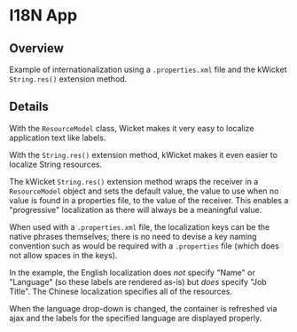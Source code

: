 I18N App
========

Overview
--------

Example of internationalization using a `.properties.xml` file and the kWicket
`String.res()` extension method.

Details
-------

With the `ResourceModel` class, Wicket makes it very easy to localize application 
text like labels.

With the `String.res()` extension method, kWicket makes it even easier to
localize String resources.

The kWicket `String.res()` extension method wraps the receiver in a `ResourceModel`
object and sets the default value, the value to use when no value is found
in a properties file, to the value of the receiver. This enables a "progressive"
localization as there will always be a meaningful value.

When used with a `.properties.xml` file, the localization keys can be the 
native phrases themselves; there is no need to devise a key naming convention
such as would be required with a `.properties` file (which does not allow
spaces in the keys).

In the example, the English localization does _not_ specify "Name" or 
"Language" (so these labels are rendered as-is) but _does_ specify "Job Title". 
The Chinese localization specifies all of the resources.

When the language drop-down is changed, the container is refreshed via ajax
and the labels for the specified language are displayed properly.

